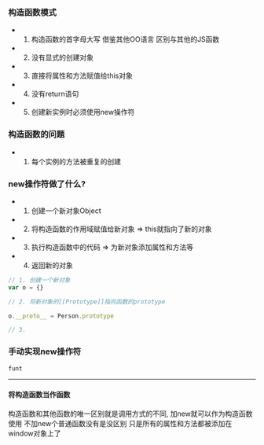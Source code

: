 ### 构造函数模式
- 1. 构造函数的首字母大写 借鉴其他OO语言 区别与其他的JS函数

- 2. 没有显式的创建对象

- 3. 直接将属性和方法赋值给this对象

- 4. 没有return语句

- 5. 创建新实例时必须使用new操作符

### 构造函数的问题

- 1. 每个实例的方法被重复的创建









### new操作符做了什么?

- 1. 创建一个新对象Object

- 2. 将构造函数的作用域赋值给新对象 => this就指向了新的对象

- 3. 执行构造函数中的代码 => 为新对象添加属性和方法等

- 4. 返回新的对象
```javascript
// 1. 创建一个新对象
var o = {}

// 2. 将新对象的[[Prototype]]指向函数的prototype

o.__proto__ = Person.prototype

// 3. 

```


### 手动实现new操作符
```javascript
funt

```


<hr/>

#### 将构造函数当作函数

构造函数和其他函数的唯一区别就是调用方式的不同, 加new就可以作为构造函数使用 不加new个普通函数没有是没区别 只是所有的属性和方法都被添加在window对象上了